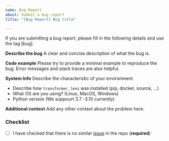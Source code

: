 ```yaml
---
name: Bug Report
about: Submit a bug report
title: "[Bug Report] Bug title"

---
```


If you are submitting a bug report, please fill in the following details and use the tag [bug].

**Describe the bug**
A clear and concise description of what the bug is.

**Code example**
Please try to provide a minimal example to reproduce the bug. Error messages and stack traces are also helpful.

**System Info**
Describe the characteristic of your environment:
 * Describe how `transformer_lens` was installed (pip, docker, source, ...)
 * What OS are you using? (Linux, MacOS, Windows) 
 * Python version (We suppourt 3.7 -3.10 currently)

**Additional context**
Add any other context about the problem here.

### Checklist

- [ ] I have checked that there is no similar [issue](https://github.com/neelnanda-io/TransformerLens/issues) in the repo (**required**)